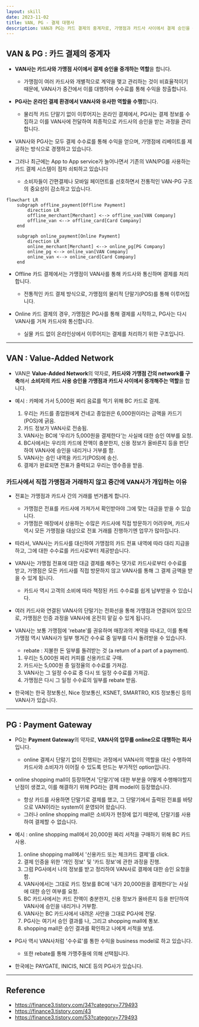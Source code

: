 ```yaml
---
layout: skill
date: 2023-11-02
title: VAN, PG - 결제 대행사
description: VAN과 PG는 카드 결제의 중계자로, 가맹점과 카드사 사이에서 결제 승인을 중개하는 역할을 합니다.
---
```



## VAN & PG : 카드 결제의 중계자

- **VAN사는 카드사와 가맹점 사이에서 결제 승인을 중개하는 역할**을 합니다.
    - 가맹점이 여러 카드사와 개별적으로 계약을 맺고 관리하는 것이 비효율적이기 때문에, VAN사가 중간에서 이를 대행하며 수수료를 통해 수익을 창출합니다.

- **PG사는 온라인 결제 환경에서 VAN사와 유사한 역할을 수행**합니다.
    - 물리적 카드 단말기 없이 이루어지는 온라인 결제에서, PG사는 결제 정보를 수집하고 이를 VAN사에 전달하여 최종적으로 카드사의 승인을 받는 과정을 관리합니다.

- VAN사와 PG사는 모두 결제 수수료를 통해 수익을 얻으며, 가맹점에 리베이트를 제공하는 방식으로 경쟁하고 있습니다.

- 그러나 최근에는 App to App service가 늘어나면서 기존의 VAN/PG를 사용하는 카드 결제 시스템이 점차 쇠퇴하고 있습니다
    - 소비자들이 간편결제나 모바일 페이먼트를 선호하면서 전통적인 VAN-PG 구조의 중요성이 감소하고 있습니다.

```mermaid
flowchart LR
    subgraph offline_payment[Offline Payment]
        direction LR
        offline_merchant[Merchant] <--> offline_van[VAN Company]
        offline_van <--> offline_card[Card Company]
    end
    
    subgraph online_payment[Online Payment]
        direction LR
        online_merchant[Merchant] <--> online_pg[PG Company]
        online_pg <--> online_van[VAN Company]
        online_van <--> online_card[Card Company]
    end
```

- Offline 카드 결제에서는 가맹점이 VAN사를 통해 카드사와 통신하며 결제를 처리합니다.
    - 전통적인 카드 결제 방식으로, 가맹점의 물리적 단말기(POS)를 통해 이루어집니다.

- Online 카드 결제의 경우, 가맹점은 PG사를 통해 결제를 시작하고, PG사는 다시 VAN사를 거쳐 카드사와 통신합니다.
    - 실물 카드 없이 온라인상에서 이루어지는 결제를 처리하기 위한 구조입니다.


---


## VAN : Value-Added Network

- VAN은 **Value-Added Network**의 약자로, **카드사와 가맹점 간의 network를 구축**해서 **소비자의 카드 사용 승인을 가맹점과 카드사 사이에서 중개해주는 역할**을 합니다.

- 예시 : 카페에 가서 5,000원 짜리 음료를 먹기 위해 BC 카드로 결제.
    1. 우리는 카드를 종업원에게 건네고 종업원은 6,000원이라는 금액을 카드기(POS)에 긁음.
    2. 카드 정보가 VAN사로 전송됨.
    3. VAN사는 BC에 '우리가 5,000원을 결제한다'는 사실에 대한 승인 여부를 요청.
    4. BC사에서는 우리의 카드에 잔액이 충분한지, 신용 정보가 올바른지 등을 판단하여 VAN사에 승인을 내리거나 거부를 함.
    5. VAN사는 승인 내역을 카드기(POS)에 송신.
    6. 결제가 완료되면 전표가 줄력되고 우리는 영수증을 받음.


### 카드사에서 직접 가맹점과 거래하지 않고 중간에 VAN사가 개입하는 이유

- 전표는 가맹점과 카드사 간의 거래를 번거롭게 합니다.
    - 가맹점은 전표를 카드사에 가져가서 확인받아야 그에 맞는 대금을 받을 수 있습니다.
    - 가맹점은 매장에서 상용하는 수많은 카드사에 직접 방문하기 어려우며, 카드사 역시 모든 가맹점을 대상으로 전표 거래를 진행하기엔 업무가 많아집니다.

- 따라서, VAN사는 카드사를 대신하여 가맹점의 카드 전표 내역에 따라 대리 지급을 하고, 그에 대한 수수료를 카드사로부터 제공받습니다.

- VAN사는 가맹점 전표에 대한 대금 결제를 해주는 댓가로 카드사로부터 수수료를 받고, 가맹점은 모든 카드사를 직접 방문하지 않고 VAN사를 통해 그 결제 금액을 받을 수 있게 됩니다.
    - 카드사 역시 고객의 소비에 따라 책정된 카드 수수료를 쉽게 납부받을 수 있습니다.

- 여러 카드사와 연결된 VAN사의 단말기는 전화선을 통해 가맹점과 연결되어 있으므로, 가맹점은 인증 과정을 VAN사에 온전히 맡길 수 있게 됩니다.

- VAN사는 보통 가맹점에 'rebate'를 권유하며 매장과의 계약을 따내고, 이를 통해 가맹점 역시 VAN사가 일부 챙겨간 수수료 중 일부를 다시 돌려받을 수 있습니다.
    - rebate : 지불한 돈 일부를 돌려받는 것 (a return of a part of a payment).
    1. 우리는 5,000원 짜리 커피를 신용카드로 구매.
    2. 카드사는 5,000원 중 일정율의 수수료를 가져감.
    3. VAN사는 그 일정 수수료 중 다시 또 일정 수수료를 가져감.
    4. 가맹점은 다시 그 일정 수수료의 일부를 rebate 받음.

- 한국에는 한국 정보통신, Nice 정보통신, KSNET, SMARTRO, KIS 정보통신 등의 VAN사가 있습니다.


---


## PG : Payment Gateway

- PG는 **Payment Gateway**의 약자로, **VAN사의 업무를 online으로 대행하는 회사**입니다.
    - online 결제시 단말기 없이 진행되는 과정에서 VAN사의 역할을 대신 수행하여 카드사와 소비자가 이어질 수 있도록 만드는 부가적인 option입니다.

- online shopping mall이 등장하면서 '단말기'에 대한 부분을 어떻게 수행해야할지 난점이 생겼고, 이를 해결하기 위해 PG라는 결제 model이 등장했습니다.
    - 항상 카드를 사용하면 단말기로 결제를 했고, 그 단말기에서 출력된 전표를 바탕으로 VAN이라는 system이 운영되어 왔습니다.
    - 그러나 online shopping mall은 소비자가 현장에 없기 때문에, 단말기를 사용하여 결제할 수 없습니다.

- 예시 : online shopping mall에서 20,000원 짜리 서적을 구매하기 위해 BC 카드 사용.
    1. online shopping mall에서 '신용카드 또는 체크카드 결제'를 click.
    2. 결제 인증을 위한 '개인 정보' 및 '카드 정보'에 관한 과정을 진행.
    3. 그럼 PG사에서 나의 정보를 받고 정리하여 VAN사로 결제에 대한 승인 요청을 함.
    4. VAN사에서는 그대로 카드 정보를 BC에 '내가 20,000원을 결제한다'는 사실에 대한 승인 여부를 요청.
    5. BC 카드사에서는 카드 잔액이 충분한지, 신용 정보가 올바른지 등을 판단하여 VAN사에 승인을 내리거나 거부함.
    6. VAN사는 BC 카드사에서 내려온 사안을 그대로 PG사에 전달.
    7. PG사는 여기서 승인 결과를 나, 그리고 shopping mall에 통보.
    8. shopping mall은 승인 결과를 확인하고 나에게 서적을 보냄.

- PG사 역시 VAN사처럼 '수수료'를 통한 수익을 business model로 하고 있습니다.
    - 또한 rebate를 통해 가맹주들에 의해 선택됩니다.

- 한국에는 PAYGATE, INICIS, NICE 등의 PG사가 있습니다.


---


## Reference

- <https://finance3.tistory.com/34?category=779493>
- <https://finance3.tistory.com/43>
- <https://finance3.tistory.com/53?category=779493>
